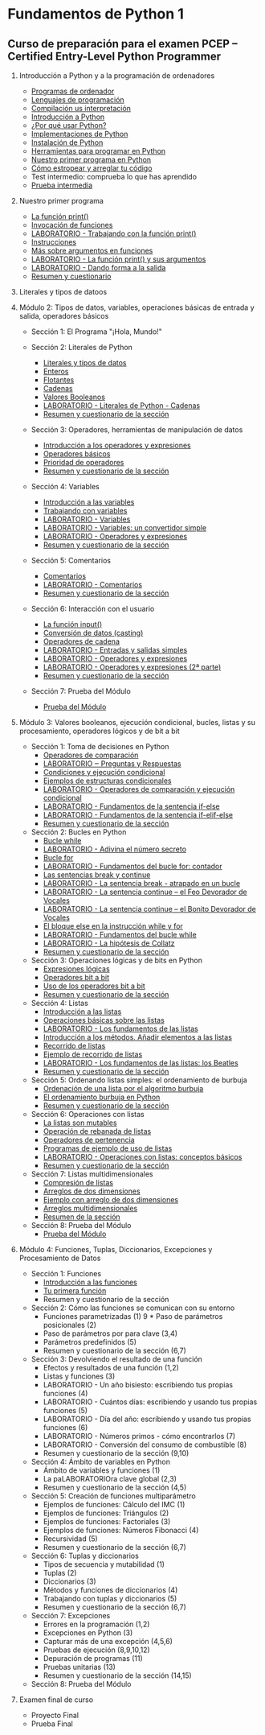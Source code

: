 # Fundamentos de Python 1
## Curso de preparación para el examen PCEP – Certified Entry-Level Python Programmer




1. Introducción a Python y a la programación de ordenadores
    * [Programas de ordenador](modulo1/seccion1/clase1.md)
    * [Lenguajes de programación](modulo1/seccion1/clase2.md)
    * [Compilación us interpretación](modulo1/seccion1/clase3.md)
    * [Introducción a Python](modulo1/seccion2/clase1.md)
    * [¿Por qué usar Python?](modulo1/seccion2/clase2.md)
    * [Implementaciones de Python](modulo1/seccion2/clase3.md)
    * [Instalación de Python](modulo1/seccion3/clase1.md)
    * [Herramientas para programar en Python](modulo1/seccion3/clase2.md)
    * [Nuestro primer programa en Python](modulo1/seccion3/clase3.md)
    * [Cómo estropear y arreglar tu código](modulo1/seccion3/clase4.md)
    * Test intermedio: comprueba lo que has aprendido
    * [Prueba intermedia](modulo1/seccion4/test.md)
2. Nuestro primer programa
    * [La función print()](modulo2/seccion1/clase1.md)
    * [Invocación de funciones](modulo2/seccion1/clase2.md)
    * [LABORATORIO - Trabajando con la función print()](modulo2/seccion1/clase3.md)
    * [Instrucciones](modulo2/seccion1/clase4.md)
    * [Más sobre argumentos en funciones](modulo2/seccion1/clase5.md)
    * [LABORATORIO - La función print() y sus argumentos](modulo2/seccion1/clase6.md)
    * [LABORATORIO - Dando forma a la salida](modulo2/seccion1/clase7.md)
    * [Resumen y cuestionario](modulo2/seccion1/clase8.md)
3. Literales y tipos de datoos
    
        
3. Módulo 2: Tipos de datos, variables, operaciones básicas de entrada y salida, operadores básicos 
    * Sección 1: El Programa "¡Hola, Mundo!"
       
    * Sección 2: Literales de Python
        * [Literales y tipos de datos](modulo2/seccion2/clase1.md)
        * [Enteros](modulo2/seccion2/clase2.md)
        * [Flotantes](modulo2/seccion2/clase3.md)
        * [Cadenas](modulo2/seccion2/clase4.md)
        * [Valores Booleanos](modulo2/seccion2/clase5.md)
        * [LABORATORIO - Literales de Python - Cadenas](modulo2/seccion2/clase6.md)
        * [Resumen y cuestionario de la sección](modulo2/seccion2/clase7.md)
    * Sección 3: Operadores, herramientas de manipulación de datos
        * [Introducción a los operadores y expresiones](modulo2/seccion3/clase1.md)
        * [Operadores básicos](modulo2/seccion3/clase2.md)
        * [Prioridad de operadores](modulo2/seccion3/clase3.md)
        * [Resumen y cuestionario de la sección](modulo2/seccion3/clase4.md)
    * Sección 4: Variables
        * [Introducción a las variables](modulo2/seccion4/clase1.md)
        * [Trabajando con variables](modulo2/seccion4/clase2.md)
        * [LABORATORIO - Variables](modulo2/seccion4/clase3.md)
        * [LABORATORIO - Variables: un convertidor simple](modulo2/seccion4/clase4.md)
        * [LABORATORIO - Operadores y expresiones](modulo2/seccion4/clase5.md)
        * [Resumen y cuestionario de la sección](modulo2/seccion4/clase6.md)
    * Sección 5: Comentarios
        * [Comentarios](modulo2/seccion5/clase1.md)
        * [LABORATORIO - Comentarios](modulo2/seccion5/clase2.md)
        * [Resumen y cuestionario de la sección](modulo2/seccion5/clase3.md)
    * Sección 6: Interacción con el usuario
        * [La función input()](modulo2/seccion6/clase1.md)
        * [Conversión de datos (casting)](modulo2/seccion6/clase2.md)
        * [Operadores de cadena](modulo2/seccion6/clase3.md)
        * [LABORATORIO - Entradas y salidas simples](modulo2/seccion6/clase4.md)
        * [LABORATORIO - Operadores y expresiones](modulo2/seccion6/clase5.md)
        * [LABORATORIO - Operadores y expresiones (2ª parte)](modulo2/seccion6/clase6.md)
        * [Resumen y cuestionario de la sección](modulo2/seccion6/clase7.md)
    * Sección 7: Prueba del Módulo
        * [Prueba del Módulo](modulo2/seccion7/test.md)
4. Módulo 3: Valores booleanos, ejecución condicional, bucles, listas y su procesamiento, operadores lógicos y de bit a bit
    * Sección 1: Toma de decisiones en Python
        * [Operadores de comparación](modulo3/seccion1/clase1.md)
        * [LABORATORIO ‒ Preguntas y Respuestas](modulo3/seccion1/clase2.md)
        * [Condiciones y ejecución condicional](modulo3/seccion1/clase3.md)
        * [Ejemplos de estructuras condicionales](modulo3/seccion1/clase4.md)
        * [LABORATORIO - Operadores de comparación y ejecución condicional](modulo3/seccion1/clase5.md)
        * [LABORATORIO - Fundamentos de la sentencia if-else](modulo3/seccion1/clase6.md)
        * [LABORATORIO - Fundamentos de la sentencia if-elif-else](modulo3/seccion1/clase7.md)
        * [Resumen y cuestionario de la sección](modulo3/seccion1/clase8.md)
    * Sección 2: Bucles en Python
        * [Bucle while](modulo3/seccion2/clase1.md)
        * [LABORATORIO - Adivina el número secreto](modulo3/seccion2/clase2.md)
        * [Bucle for](modulo3/seccion2/clase3.md)
        * [LABORATORIO - Fundamentos del bucle for: contador](modulo3/seccion2/clase4.md)
        * [Las sentencias break y continue](modulo3/seccion2/clase5.md)
        * [LABORATORIO - La sentencia break - atrapado en un bucle](modulo3/seccion2/clase6.md)
        * [LABORATORIO - La sentencia continue – el Feo Devorador de Vocales](modulo3/seccion2/clase7.md)
        * [LABORATORIO - La sentencia continue – el Bonito Devorador de Vocales](modulo3/seccion2/clase8.md)
        * [El bloque else en la instrucción while y for](modulo3/seccion2/clase9.md)
        * [LABORATORIO - Fundamentos del bucle while](modulo3/seccion2/clase10.md)
        * [LABORATORIO - La hipótesis de Collatz](modulo3/seccion2/clase11.md)
        * [Resumen y cuestionario de la sección](modulo3/seccion2/clase12.md)
    * Sección 3: Operaciones lógicas y de bits en Python
        * [Expresiones lógicas](modulo3/seccion3/clase1.md)
        * [Operadores bit a bit](modulo3/seccion3/clase2.md)
        * [Uso de los operadores bit a bit](modulo3/seccion3/clase3.md)
        * [Resumen y cuestionario de la sección](modulo3/seccion3/clase4.md)
    * Sección 4: Listas
        * [Introducción a las listas](modulo3/seccion4/clase1.md)
        * [Operaciones básicas sobre las listas](modulo3/seccion4/clase2.md)
        * [LABORATORIO - Los fundamentos de las listas](modulo3/seccion4/clase3.md)
        * [Introducción a los métodos. Añadir elementos a las listas](modulo3/seccion4/clase4.md)
        * [Recorrido de listas](modulo3/seccion4/clase5.md)
        * [Ejemplo de recorrido de listas](modulo3/seccion4/clase6.md)
        * [LABORATORIO - Los fundamentos de las listas: los Beatles](modulo3/seccion4/clase7.md)
        * [Resumen y cuestionario de la sección](modulo3/seccion4/clase8.md)
    * Sección 5: Ordenando listas simples: el ordenamiento de burbuja
        * [Ordenación de una lista por el algoritmo burbuja](modulo3/seccion5/clase1.md)
        * [El ordenamiento burbuja en Python](modulo3/seccion5/clase2.md)
        * [Resumen y cuestionario de la sección](modulo3/seccion5/clase3.md)
    * Sección 6: Operaciones con listas
        * [La listas son mutables](modulo3/seccion6/clase1.md)
        * [Operación de rebanada de listas](modulo3/seccion6/clase2.md)
        * [Operadores de pertenencia](modulo3/seccion6/clase3.md)
        * [Programas de ejemplo de uso de listas](modulo3/seccion6/clase4.md)
        * [LABORATORIO - Operaciones con listas: conceptos básicos](modulo3/seccion6/clase5.md)
        * [Resumen y cuestionario de la sección](modulo3/seccion6/clase7.md)
    * Sección 7: Listas multidimensionales
        * [Compresión de listas](modulo3/seccion7/clase1.md)
        * [Arreglos de dos dimensiones](modulo3/seccion7/clase2.md)
        * [Ejemplo con arreglo de dos dimensiones](modulo3/seccion7/clase3.md)
        * [Arreglos multidimensionales](modulo3/seccion7/clase4.md)
        * [Resumen de la sección](modulo3/seccion7/clase5.md)
     * Sección 8: Prueba del Módulo
        * [Prueba del Módulo](modulo3/seccion8/test.md)

5. Módulo 4: Funciones, Tuplas, Diccionarios, Excepciones y Procesamiento de Datos
    * Sección 1: Funciones
        * [Introducción a las funciones](modulo4/seccion1/clase1.md)
        * [Tu primera función](modulo4/seccion1/clase2.md)
        * Resumen y cuestionario de la sección
    * Sección 2: Cómo las funciones se comunican con su entorno
        * Funciones parametrizadas (1)
9        * Paso de parámetros posicionales (2)
        * Paso de parámetros por para clave (3,4)
        * Parámetros predefinidos (5)
        * Resumen y cuestionario de la sección (6,7)
    * Sección 3: Devolviendo el resultado de una función
        * Efectos y resultados de una función (1,2)
        * Listas y funciones (3)
        * LABORATORIO - Un año bisiesto: escribiendo tus propias funciones (4)
        * LABORATORIO - Cuántos días: escribiendo y usando tus propias funciones (5)
        * LABORATORIO - Día del año: escribiendo y usando tus propias funciones (6)
        * LABORATORIO - Números primos - cómo encontrarlos (7)
        * LABORATORIO - Conversión del consumo de combustible (8)
        * Resumen y cuestionario de la sección (9,10)
    * Sección 4: Ámbito de variables en Python
        * Ámbito de variables y funciones (1)
        * La paLABORATORIOra clave global (2,3)
        * Resumen y cuestionario de la sección (4,5)    
    * Sección 5: Creación de funciones multiparámetro
        * Ejemplos de funciones: Cálculo del IMC (1)
        * Ejemplos de funciones: Triángulos (2)
        * Ejemplos de funciones: Factoriales (3)
        * Ejemplos de funciones: Números Fibonacci (4)
        * Recursividad (5)
        * Resumen y cuestionario de la sección (6,7)
    * Sección 6: Tuplas y diccionarios
        * Tipos de secuencia y mutabilidad (1)
        * Tuplas (2)
        * Diccionarios (3)
        * Métodos  y funciones de diccionarios (4)
        * Trabajando con tuplas y diccionarios (5)
        * Resumen y cuestionario de la sección (6,7)
    * Sección 7: Excepciones
        * Errores en la programación (1,2)
        * Excepciones en Python (3)
        * Capturar más de una excepción (4,5,6)
        * Pruebas de ejecución (8,9,10,12)
        * Depuración de programas (11)
        * Pruebas unitarias (13)
        * Resumen y cuestionario de la sección (14,15)
    * Sección 8: Prueba del Módulo
6. Examen final de curso
    * Proyecto Final
    * Prueba Final
